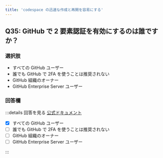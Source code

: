 ```yaml
---
title: 'codespace の迅速な作成と再開を容易にする'
---
```


## Q35: GitHub で 2 要素認証を有効にするのは誰ですか？

### 選択肢

- すべての GitHub ユーザー
- 誰でも GitHub で 2FA を使うことは推奨されない
- GitHub 組織のオーナー
- GitHub Enterprise Server ユーザー

### 回答欄

:::details 回答を見る
[公式ドキュメント](https://docs.github.com/ja/authentication/securing-your-account-with-two-factor-authentication-2fa/about-two-factor-authentication)

- [x] すべての GitHub ユーザー
- [ ] 誰でも GitHub で 2FA を使うことは推奨されない
- [ ] GitHub 組織のオーナー
- [ ] GitHub Enterprise Server ユーザー

:::
